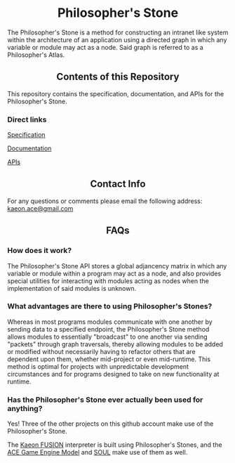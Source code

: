 <h1 align="center">Philosopher's Stone</h1>

The Philosopher's Stone is a method for constructing an intranet like system within the architecture of an application using a directed graph in which any variable or module may act as a node. Said graph is referred to as a Philosopher's Atlas.

<h2 align="center">Contents of this Repository</h2>

This repository contains the specification, documentation, and APIs for the Philosopher's Stone.

### Direct links

[Specification](https://github.com/Gallery-of-Kaeon/Philosophers-Stone/tree/master/Philosopher's%20Stone/Specification)

[Documentation](https://github.com/Gallery-of-Kaeon/Philosophers-Stone/blob/master/Philosopher's%20Stone/Documentation/README.md)

[APIs](https://github.com/Gallery-of-Kaeon/Philosophers-Stone/tree/master/Philosopher's%20Stone/API)

<h2 align="center">Contact Info</h2>

For any questions or comments please email the following address: kaeon.ace@gmail.com

<h2 align="center">FAQs</h2>

### How does it work?

The Philosopher's Stone API stores a global adjancency matrix in which any variable or module within a program may act as a node,
and also provides special utilities for interacting with modules acting as nodes when the implementation of said modules is unknown.

### What advantages are there to using Philosopher's Stones?

Whereas in most programs modules communicate with one another by sending data to a specified endpoint,
the Philosopher's Stone method allows modules to essentially "broadcast" to one another via sending "packets" through graph traversals,
thereby allowing modules to be added or modified without necessarily having to refactor others that are dependent upon them,
whether mid-project or even mid-runtime.
This method is optimal for projects with unpredictable development circumstances and for programs designed to take on new functionality at runtime.

### Has the Philosopher's Stone ever actually been used for anything?

Yes!
Three of the other projects on this github account make use of the Philosopher's Stone.

The [Kaeon FUSION](https://github.com/Gallery-of-Kaeon/Kaeon-FUSION/blob/master/README.md) interpreter is built using Philosopher's Stones,
and the [ACE Game Engine Model](https://github.com/Gallery-of-Kaeon/Kaeon-ACE/blob/master/Kaeon%20ACE/Documentation/Game%20Engine%20Model/README.md) and [SOUL](https://github.com/Gallery-of-Kaeon/SOUL/blob/master/README.md) make use of them as well.